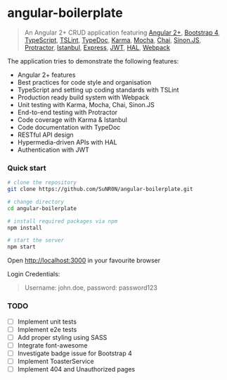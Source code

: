 # angular-boilerplate

> An Angular 2+ CRUD application featuring [Angular 2+](https://angular.io), [Bootstrap 4](https://v4-alpha.getbootstrap.com/), [TypeScript](http://www.typescriptlang.org/), [TSLint](http://palantir.github.io/tslint/), [TypeDoc](http://typedoc.org/), [Karma](https://karma-runner.github.io/1.0/index.html), [Mocha](https://mochajs.org/), [Chai](http://chaijs.com/), [Sinon.JS](http://sinonjs.org/), [Protractor](http://www.protractortest.org/#/), [Istanbul](https://github.com/gotwarlost/istanbul), [Express](https://expressjs.com/), [JWT](https://jwt.io/), [HAL](http://stateless.co/hal_specification.html), [Webpack](https://webpack.js.org/)

The application tries to demonstrate the following features:
- Angular 2+ features
- Best practices for code style and organisation
- TypeScript and setting up coding standards with TSLint
- Production ready build system with Webpack
- Unit testing with Karma, Mocha, Chai, Sinon.JS
- End-to-end testing with Protractor
- Code coverage with Karma & Istanbul
- Code documentation with TypeDoc
- RESTful API design
- Hypermedia-driven APIs with HAL
- Authentication with JWT


### Quick start
```bash
# clone the repository
git clone https://github.com/SuNR0N/angular-boilerplate.git

# change directory
cd angular-boilerplate

# install required packages via npm
npm install

# start the server
npm start
```
Open [http://localhost:3000](http://localhost:3000) in your favourite browser

Login Credentials:
> Username: john.doe, password: password123

### TODO

- [ ] Implement unit tests
- [ ] Implement e2e tests
- [ ] Add proper styling using SASS
- [ ] Integrate font-awesome
- [ ] Investigate badge issue for Bootstrap 4
- [ ] Implement ToasterService
- [ ] Implement 404 and Unauthorized pages
